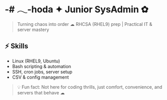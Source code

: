 # -# 𓂃-hoda ✦ Junior SysAdmin ✿

> Turning chaos into order ☁ RHCSA (RHEL9) prep | Practical IT & server mastery 

## ⚡ Skills
- Linux (RHEL9, Ubuntu)
- Bash scripting & automation
- SSH, cron jobs, server setup
- CSV & config management


> 💡 Fun fact: Not here for coding thrills, just comfort, convenience, and servers that behave ☁
